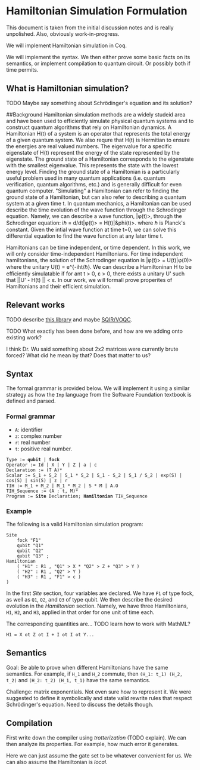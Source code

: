 # Hamiltonian Simulation Formulation

This document is taken from the initial discussion notes and is really unpolished. Also, obviously work-in-progress.

We will implement Hamiltonian simulation in Coq.

We will implement the syntax. We then either prove some basic facts on its semantics, or implement compilation to quantum circuit. Or possibly both if time permits.

## What is Hamiltonian simulation?

TODO Maybe say something about Schrödinger's equation and its solution?


##Background
Hamiltonian simulation methods are a widely studeid area and have been used to efficiently simulate physical quantum systems 
and to construct quantum algorithms that rely on Hamiltonian dynamics. A Hamiltonian H(t) of a system is an operator that represents the total energy of a given quantum system. We also requre that 
H(t) is Hermitian to ensure the energies are real valued numbers. The eigenvalue for a specific eigenstate of H(t) represent the energy of the state represented by the eigenstate. The ground state of a 
Hamiltonian corresponds to the eigenstate with the smallest eigenvalue. This represents the state with the lowest energy level. Finding the ground state of a Hamiltonian is a particularly useful problem 
used in many quantum applications (i.e. quantum verification, quantum algorithms, etc.) and is generally difficult for even quantum computer. "Simulating" a Hamiltonian can refer to finding the ground state
of a Hamiltonian, but can also refer to describing a quantum system at a given time t. In quantum mechanics, a Hamiltonian can be used describe the time evolution of the wave function through the Schrodinger equation. Namely, we can describe a wave function, |&phi;(t)>, through the Schrodinger equation: 	i&#8463; = d/dt|&phi;(t)> = H(t)|&phi(t)>. 
where &#8463; is Planck's constant. Given the intial wave function at time t=0, we can solve this differential equation to find the wave function at any later time t. 

Hamiltonians can be time independent, or time dependent. In this work, we will only consider time-independent Hamiltonians. For time independent hamiltonians, the solution of the Schrodinger equation is |&phi;(t)> = U(t)|&phi;(0)> where the unitary U(t) = e^{-iht/&#8463;}. 
We can describe a Hamiltoninan H to be efficiently simulatable if for ant t > 0, &epsilon; > 0, there exists a unitary U' such that ||U' - H(t) || < &epsilon;. In our work, we will formall prove 
properites of Hamiltonians and their efficient simulation. 

## Relevant works

TODO describe [this library](https://rand.cs.uchicago.edu/vqc/) and maybe [SQIR/VOQC](https://github.com/inQWIRE/SQIR).

TODO What exactly has been done before, and how are we adding onto existing work?

I think Dr. Wu said something about 2x2 matrices were currently brute forced? What did he mean by that? Does that matter to us?

## Syntax

The formal grammar is provided below. We will implement it using a similar strategy as how the `Imp` language from the Software Foundation textbook is defined and parsed.

### Formal grammar

* `A`: identifier
* `z`: complex number
* `r`: real number
* `t`: positive real number.

<pre><code>Type := <b>qubit</b> | <b>fock</b>
Operator := Id | X | Y | Z | a | c
Declaration := (T A)*
Scalar := S_1 + S_2 | S_1 * S_2 | S_1 - S_2 | S_1 / S_2 | exp(S) | cos(S) | sin(S) | z | r
TIH := M_1 + M_2 | M_1 * M_2 | S * M | A.O
TIH_Sequence := (A : t, M)*
Program := <b>Site</b> Declaration; <b>Hamiltonian</b> TIH_Sequence
</code></pre>

### Example

The following is a valid Hamiltonian simulation program:

```
Site
    fock "F1"
    qubit "Q1"
    qubit "Q2"
    qubit "Q3" ;
Hamiltonian
    ( "H1" : R1 , "Q1" > X * "Q2" > Z + "Q3" > Y )
    ( "H2" : R1 , "Q2" > Y )
    ( "H3" : R1 , "F1" > c )
)
```

In the first *Site* section, four variables are declared. We have `F1` of type fock, as well as `Q1`, `Q2`, and `Q3` of type qubit.
We then describe the desired evolution in the *Hamiltonian* section.
Namely, we have three Hamiltonians, `H1`, `H2`, and `H3`, applied in that order for one unit of time each.

The corresponding quantities are... TODO learn how to work with MathML?
```
H1 = X ot Z ot I + I ot I ot Y...
```

## Semantics

Goal: Be able to prove when different Hamiltonians have the same semantics.
For example, if `H_1` and `H_2` commute, then `(H_1: t_1) (H_2, t_2)` and `(H_2: t_2) (H_1, t_1)` have the same semantics.

Challenge: matrix exponentials. Not even sure how to represent it.
We were suggested to define it symbolically and state valid rewrite rules that respect Schrödinger's equation.
Need to discuss the details though.

## Compilation

First write down the compiler using *trotterization* (TODO explain). We can then analyze its properties.
For example, how much error it generates.

Here we can just assume the gate set to be whatever convenient for us.
We can also assume the Hamiltonian is *local*.
